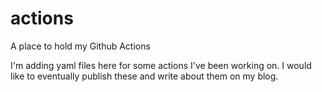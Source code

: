 # actions
A place to hold my Github Actions

I'm adding yaml files here for some actions I've been working on. I would like to eventually publish these
and write about them on my blog. 
